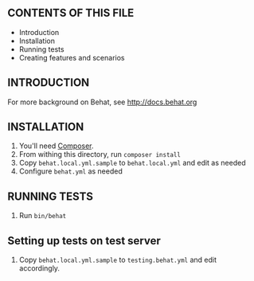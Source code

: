 
CONTENTS OF THIS FILE
---------------------

 * Introduction
 * Installation
 * Running tests
 * Creating features and scenarios

INTRODUCTION
------------

For more background on Behat, see http://docs.behat.org

INSTALLATION
------------

1. You'll need [Composer](http://getcomposer.org).
1. From withing this directory, run `composer install`
1. Copy `behat.local.yml.sample` to `behat.local.yml` and edit as needed
1. Configure `behat.yml` as needed

RUNNING TESTS
-------------

1. Run `bin/behat`

Setting up tests on test server
-------------------------------

1. Copy `behat.local.yml.sample` to `testing.behat.yml` and edit accordingly.
